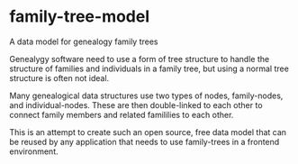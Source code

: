 # family-tree-model
A data model for genealogy family trees

Genealygy software need to use a form of tree structure to handle the structure of families and individuals in a family tree, 
but using a normal tree structure is often not ideal. 

Many genealogical data structures use two types of nodes, family-nodes, and individual-nodes. 
These are then double-linked to each other to connect family members and related famililies to each other. 

This is an attempt to create such an open source, free data model that can be reused by any application that needs to use 
family-trees in a frontend environment.

